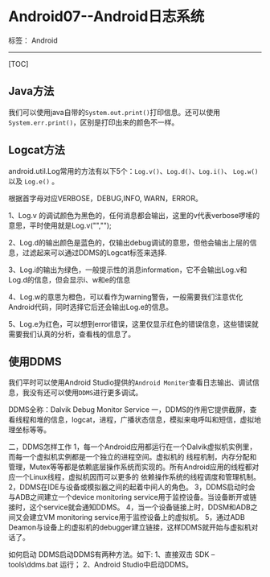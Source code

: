 # Android07--Android日志系统

标签： Android

---
[TOC]

## Java方法
我们可以使用java自带的`System.out.print()`打印信息。还可以使用`System.err.print()`，区别是打印出来的颜色不一样。

## Logcat方法
android.util.Log常用的方法有以下5个：`Log.v()`、`Log.d()`、`Log.i()`、 `Log.w()` 以及 `Log.e()` 。

根据首字母对应VERBOSE，DEBUG,INFO, WARN，ERROR。

1、Log.v 的调试颜色为黑色的，任何消息都会输出，这里的v代表verbose啰嗦的意思，平时使用就是Log.v("","");

2、Log.d的输出颜色是蓝色的，仅输出debug调试的意思，但他会输出上层的信息，过滤起来可以通过DDMS的Logcat标签来选择.

3、Log.i的输出为绿色，一般提示性的消息information，它不会输出Log.v和Log.d的信息，但会显示i、w和e的信息

4、Log.w的意思为橙色，可以看作为warning警告，一般需要我们注意优化Android代码，同时选择它后还会输出Log.e的信息。

5、Log.e为红色，可以想到error错误，这里仅显示红色的错误信息，这些错误就需要我们认真的分析，查看栈的信息了。

## 使用DDMS
我们平时可以使用Android Studio提供的`Android Moniter`查看日志输出、调试信息，我没有还可以使用`DDMS`进行更多调试。

DDMS全称：Dalvik Debug Monitor Service
一，DDMS的作用它提供截屏，查看线程和堆的信息，logcat，进程，广播状态信息，模拟来电呼叫和短信，虚拟地理坐标等等。 

二，DDMS怎样工作
1，每一个Android应用都运行在一个Dalvik虚拟机实例里，而每一个虚拟机实例都是一个独立的进程空间。虚拟机的 线程机制，内存分配和管理，Mutex等等都是依赖底层操作系统而实现的。所有Android应用的线程都对应一个Linux线程，虚拟机因而可以更多的 依赖操作系统的线程调度和管理机制。 
2，DDMS在IDE与设备或模拟器之间的起着中间人的角色。 
3，DDMS启动时会与ADB之间建立一个device monitoring service用于监控设备。当设备断开或链接时，这个service就会通知DDMS。 
4，当一个设备链接上时，DDSM和ADB之间又会建立VM monitoring service用于监控设备上的虚拟机。 
5，通过ADB Deamon与设备上的虚拟机的debugger建立链接，这样DDMS就开始与虚拟机对话了。 

如何启动 DDMS启动DDMS有两种方法。如下:
1、直接双击 SDK – tools\ddms.bat 运行；
2、Android Studio中启动DDMS。



